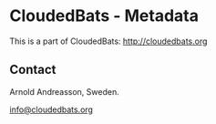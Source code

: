 # CloudedBats - Metadata

This is a part of CloudedBats: http://cloudedbats.org

## Contact

Arnold Andreasson, Sweden.

info@cloudedbats.org
